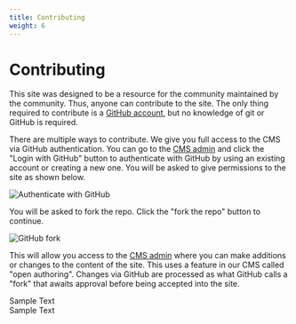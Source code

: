 ```yaml
---
title: Contributing
weight: 6
---
```

# Contributing

This site was designed to be a resource for the community maintained by the community. Thus, anyone can contribute to the site. The only thing required to contribute is a [GitHub account](https://github.com/), but no knowledge of git or GitHub is required.

There are multiple ways to contribute. We give you full access to the CMS via GitHub authentication. You can go to the [CMS admin](/admin/) and click the "Login with GitHub" button to authenticate with GitHub by using an existing account or creating a new one. You will be asked to give permissions to the site as shown below.

![Authenticate with GitHub](/images/authorization.png)

You will be asked to fork the repo. Click the "fork the repo" button to continue.

![GitHub fork](/images/fork.png)

This will allow you access to the [CMS admin](/admin/) where you can make additions or changes to the content of the site. This uses a feature in our CMS called "open authoring". Changes via GitHub are processed as what GitHub calls a "fork" that awaits approval before being accepted into the site.

Sample Text\
Sample Text